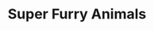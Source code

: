 ---
title: "Super Furry Animals"
summary: "Super Furry Animals are a Welsh rock band formed in Cardiff in 1993. For the duration of their professional career, the band consisted of Gruff Rhys , Huw Bunford , Guto Pryce , Cian Ciaran , Dafydd Ieuan . An earlier incarnation of the band featured actor Rhys Ifans on lead vocals. Super Furry Animals has recorded nine UK Albums Chart Top 25 studio albums , plus numerous singles, EPs, compilations and collaborations. The band were known as central to the Cool Cymru era during which they were dominant, and are the act with the most top 75 hits without reaching the UK Singles Chart Top 10. Over the course of nine albums, Super Furry Animals has been described as \"one of the most imaginative bands of our time\" by Billboard, while according to a 2005 article in NME, \"There's a case to be argued that were the most important band of the past 15 years\"."
slug: "super-furry-animals"
image: "super-furry-animals.jpg"
apple_music_artist_url: "None"
wikipedia_url: "https://en.wikipedia.org/wiki/Super_Furry_Animals"
---